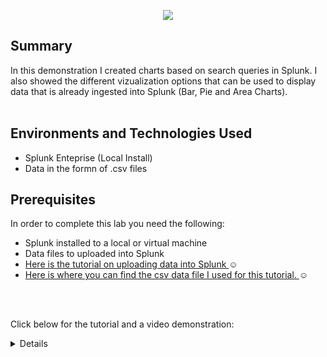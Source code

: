 <p align="center">
<img src="https://imgur.com/lsbZEEP.png alt="Traffic Examination"/>  
</p>

<h2>Summary</h2>
In this demonstration I created charts based on search queries in Splunk. I also showed the different vizualization options that can be used to display data that is already ingested into Splunk (Bar, Pie and Area Charts).
<br />
<br />

<h2>Environments and Technologies Used</h2>

- Splunk Enteprise (Local Install)
- Data in the formn of .csv files

<h2>Prerequisites</h2>

In order to complete this lab you need the following:

- Splunk installed to a local or virtual machine
- Data files to uploaded into Splunk
- <a href="https://docs.splunk.com/Documentation/Splunk/9.0.4/SearchTutorial/GetthetutorialdataintoSplunk"> Here is the tutorial on uploading data into Splunk </a>☺</h1>
- <a href="https://docs.splunk.com/images/Tutorial/tutorialdata.zip"> Here is where you can find the csv data file I used for this tutorial. </a>☺</h1>
<br />
<br />

 Click below for the tutorial and a video demonstration:
 
 <details close>

<div>

</summary>
 

<h2>Main Steps</h2>

Step 1. Log into Splunk

<p align="center">
<img src="https://imgur.com/SSXMMDI.png alt="Traffic Examination"/>  
</p>
<br />
<br />

Step 2. Go into the Search & Reporting Area


<p align="center">
<img src="https://imgur.com/bCf1oIZ.png alt="Traffic Examination"/>  
</p>
<br />
<br />


Step 3. Paste your search quiery into the search bar and click the search icon

<p align="center">
<img src="https://imgur.com/oMSbxwV.png alt="Traffic Examination"/>  
</p>
<br />
<br />


Step 4. Results are shown on the screen 

<p align="center">
<img src="https://imgur.com/FtILLq4.png alt="Traffic Examination"/>  
</p>
<br />
<br />


Step 5. Click vizualizations on the left which will show the results in chart form. There are several to choose from.

<p align="center">
<img src="https://imgur.com/Vosce87.png alt="Traffic Examination"/>  
</p>
<br />
<br />
<p align="center">
<img src="https://imgur.com/9S28Gws.png alt="Traffic Examination"/>  
</p>
<br />
<br />

Area Chart
<p align="center">
<img src="https://imgur.com/6PoSeK3.png alt="Traffic Examination"/>  
</p>
<br />
<br />

Bar Chart
<p align="center">
<img src="https://imgur.com/dZjDFaX.png alt="Traffic Examination"/>  
</p>
<br />
<br />

Pie Chart
<p align="center">
<img src="https://imgur.com/b76HtJq.png alt="Traffic Examination"/>  
</p>
<br />
<br />

Step 7. You can export your results as a .csv, json or xml

<p align="center">
<img src="https://imgur.com/NoKZ7dm.png alt="Traffic Examination"/>  
</p>
<br />
<br />

Report in .csv format
<p align="center">
<img src="https://imgur.com/mtSKoyr.png alt="Traffic Examination"/>  
</p>
<br />
<br />


<h2>Video Demonstration</h2>
Below is a video demonstration of me doing a basic search in Splunk based on data I already uploaded.
<br />
<br />

[![Part 1](https://i.vimeocdn.com/video/1657392966-5db9b3ec0d891d65e68a8a6a561a3a48b4b2761b3427a452a83d2a906e4322a7-d_295x166?r=pad)](https://vimeo.com/818799813?share=copy "Splunk Lab")


<h1>Thank Your for looking! For more content like this, visit <a href="https://exemplarysecurity.com">my website</a>☺</h1>



